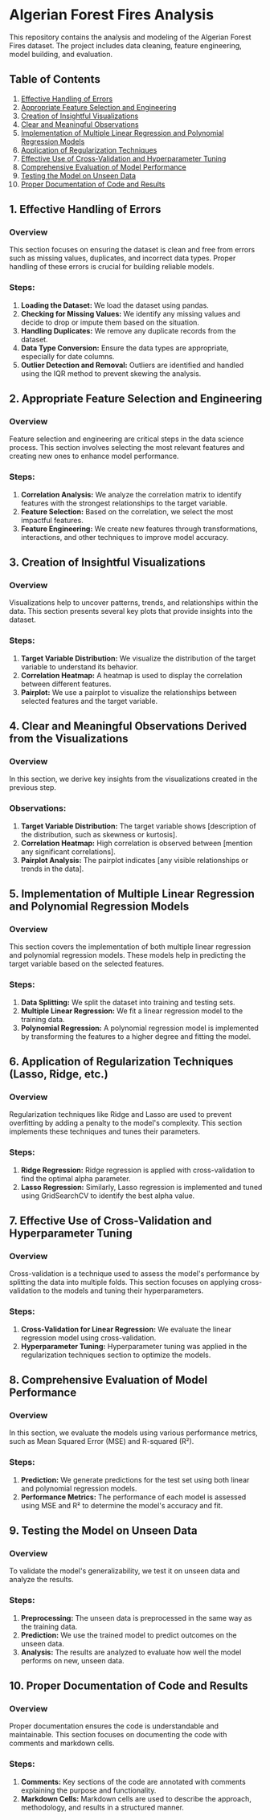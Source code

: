 # Algerian Forest Fires Analysis

This repository contains the analysis and modeling of the Algerian Forest Fires dataset. The project includes data cleaning, feature engineering, model building, and evaluation.

## Table of Contents

1. [Effective Handling of Errors](#1-effective-handling-of-errors)
2. [Appropriate Feature Selection and Engineering](#2-appropriate-feature-selection-and-engineering)
3. [Creation of Insightful Visualizations](#3-creation-of-insightful-visualizations)
4. [Clear and Meaningful Observations](#4-clear-and-meaningful-observations)
5. [Implementation of Multiple Linear Regression and Polynomial Regression Models](#5-implementation-of-multiple-linear-regression-and-polynomial-regression-models)
6. [Application of Regularization Techniques](#6-application-of-regularization-techniques)
7. [Effective Use of Cross-Validation and Hyperparameter Tuning](#7-effective-use-of-cross-validation-and-hyperparameter-tuning)
8. [Comprehensive Evaluation of Model Performance](#8-comprehensive-evaluation-of-model-performance)
9. [Testing the Model on Unseen Data](#9-testing-the-model-on-unseen-data)
10. [Proper Documentation of Code and Results](#10-proper-documentation-of-code-and-results)

## 1. Effective Handling of Errors

### Overview

This section focuses on ensuring the dataset is clean and free from errors such as missing values, duplicates, and incorrect data types. Proper handling of these errors is crucial for building reliable models.

### Steps:

1. **Loading the Dataset:** We load the dataset using pandas.
2. **Checking for Missing Values:** We identify any missing values and decide to drop or impute them based on the situation.
3. **Handling Duplicates:** We remove any duplicate records from the dataset.
4. **Data Type Conversion:** Ensure the data types are appropriate, especially for date columns.
5. **Outlier Detection and Removal:** Outliers are identified and handled using the IQR method to prevent skewing the analysis.

## 2. Appropriate Feature Selection and Engineering

### Overview

Feature selection and engineering are critical steps in the data science process. This section involves selecting the most relevant features and creating new ones to enhance model performance.

### Steps:

1. **Correlation Analysis:** We analyze the correlation matrix to identify features with the strongest relationships to the target variable.
2. **Feature Selection:** Based on the correlation, we select the most impactful features.
3. **Feature Engineering:** We create new features through transformations, interactions, and other techniques to improve model accuracy.

## 3. Creation of Insightful Visualizations

### Overview

Visualizations help to uncover patterns, trends, and relationships within the data. This section presents several key plots that provide insights into the dataset.

### Steps:

1. **Target Variable Distribution:** We visualize the distribution of the target variable to understand its behavior.
2. **Correlation Heatmap:** A heatmap is used to display the correlation between different features.
3. **Pairplot:** We use a pairplot to visualize the relationships between selected features and the target variable.

## 4. Clear and Meaningful Observations Derived from the Visualizations

### Overview

In this section, we derive key insights from the visualizations created in the previous step.

### Observations:

1. **Target Variable Distribution:** The target variable shows [description of the distribution, such as skewness or kurtosis].
2. **Correlation Heatmap:** High correlation is observed between [mention any significant correlations].
3. **Pairplot Analysis:** The pairplot indicates [any visible relationships or trends in the data].

## 5. Implementation of Multiple Linear Regression and Polynomial Regression Models

### Overview

This section covers the implementation of both multiple linear regression and polynomial regression models. These models help in predicting the target variable based on the selected features.

### Steps:

1. **Data Splitting:** We split the dataset into training and testing sets.
2. **Multiple Linear Regression:** We fit a linear regression model to the training data.
3. **Polynomial Regression:** A polynomial regression model is implemented by transforming the features to a higher degree and fitting the model.

## 6. Application of Regularization Techniques (Lasso, Ridge, etc.)

### Overview

Regularization techniques like Ridge and Lasso are used to prevent overfitting by adding a penalty to the model's complexity. This section implements these techniques and tunes their parameters.

### Steps:

1. **Ridge Regression:** Ridge regression is applied with cross-validation to find the optimal alpha parameter.
2. **Lasso Regression:** Similarly, Lasso regression is implemented and tuned using GridSearchCV to identify the best alpha value.

## 7. Effective Use of Cross-Validation and Hyperparameter Tuning

### Overview

Cross-validation is a technique used to assess the model's performance by splitting the data into multiple folds. This section focuses on applying cross-validation to the models and tuning their hyperparameters.

### Steps:

1. **Cross-Validation for Linear Regression:** We evaluate the linear regression model using cross-validation.
2. **Hyperparameter Tuning:** Hyperparameter tuning was applied in the regularization techniques section to optimize the models.

## 8. Comprehensive Evaluation of Model Performance

### Overview

In this section, we evaluate the models using various performance metrics, such as Mean Squared Error (MSE) and R-squared (R²).

### Steps:

1. **Prediction:** We generate predictions for the test set using both linear and polynomial regression models.
2. **Performance Metrics:** The performance of each model is assessed using MSE and R² to determine the model's accuracy and fit.

## 9. Testing the Model on Unseen Data

### Overview

To validate the model's generalizability, we test it on unseen data and analyze the results.

### Steps:

1. **Preprocessing:** The unseen data is preprocessed in the same way as the training data.
2. **Prediction:** We use the trained model to predict outcomes on the unseen data.
3. **Analysis:** The results are analyzed to evaluate how well the model performs on new, unseen data.

## 10. Proper Documentation of Code and Results

### Overview

Proper documentation ensures the code is understandable and maintainable. This section focuses on documenting the code with comments and markdown cells.

### Steps:

1. **Comments:** Key sections of the code are annotated with comments explaining the purpose and functionality.
2. **Markdown Cells:** Markdown cells are used to describe the approach, methodology, and results in a structured manner.
